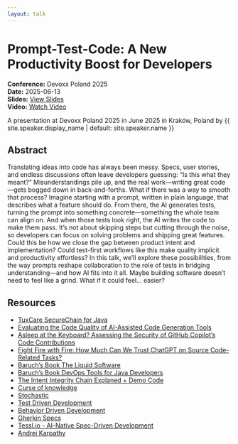 ```yaml
---
layout: talk
---
```


<!-- Source: https://speaking.jbaru.ch/OPwAkg/prompt-test-code-a-new-productivity-boost-for-developers -->
# Prompt-Test-Code: A New Productivity Boost for Developers

**Conference:** Devoxx Poland 2025  
**Date:** 2025-06-13  
**Slides:** [View Slides](https://drive.google.com/file/d/1hI2CgwLKphPFQAuzOdUoesTIdD2Mjae3/view)  
**Video:** [Watch Video](https://youtu.be/wb2C2ju_xRg)  

A presentation at Devoxx Poland 2025 in
                    June 2025 in
                    Kraków, Poland by 
                    {{ site.speaker.display_name | default: site.speaker.name }}

## Abstract

Translating ideas into code has always been messy. Specs, user stories, and endless discussions often leave developers guessing: “Is this what they meant?” Misunderstandings pile up, and the real work—writing great code—gets bogged down in back-and-forths. What if there was a way to smooth that process? Imagine starting with a prompt, written in plain language, that describes what a feature should do. From there, the AI generates tests, turning the prompt into something concrete—something the whole team can align on. And when those tests look right, the AI writes the code to make them pass. It’s not about skipping steps but cutting through the noise, so developers can focus on solving problems and shipping great features. Could this be how we close the gap between product intent and implementation? Could test-first workflows like this make quality implicit and productivity effortless? In this talk, we’ll explore these possibilities, from the way prompts reshape collaboration to the role of tests in bridging understanding—and how AI fits into it all. Maybe building software doesn’t need to feel like a grind. What if it could feel… easier?

## Resources

- [TuxCare SecureChain for Java](https://tuxcare.com/securechain-for-java/)
- [Evaluating the Code Quality of AI-Assisted Code Generation Tools](https://arxiv.org/abs/2304.10778)
- [Asleep at the Keyboard? Assessing the Security of GitHub Copilot’s Code Contributions](https://arxiv.org/abs/2108.09293)
- [Fight Fire with Fire: How Much Can We Trust ChatGPT on Source Code-Related Tasks?](https://arxiv.org/abs/2405.12641)
- [Baruch’s Book The Liquid Software](https://amzn.to/4jXSS3X)
- [Baruch’s Book DevOps Tools for Java Developers](https://amzn.to/4mjQje4)
- [The Intent Integrity Chain Explaned + Demo Code](https://github.com/jbaruch/intent-integrity-chain)
- [Curse of knowledge](https://en.wikipedia.org/wiki/Curse_of_knowledge)
- [Stochastic](https://en.wikipedia.org/wiki/Stochastic)
- [Test Driven Development](https://en.wikipedia.org/wiki/Test-driven_development)
- [Behavior Driven Development](https://en.wikipedia.org/wiki/Behavior-driven_development)
- [Gherkin Specs](https://cucumber.io/docs/gherkin/)
- [Tessl.io - AI-Native Spec-Driven Development](https://tessl.io/)
- [Andrej Karpathy](https://karpathy.ai/)
